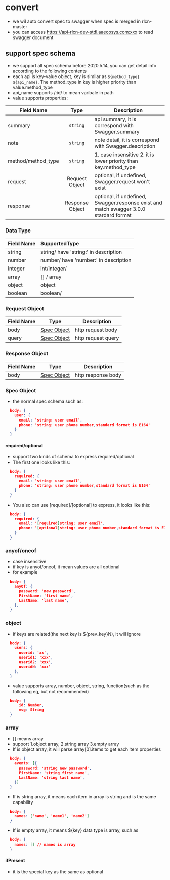 # convert

- we wil auto convert spec to swagger when spec is merged in rlcn-master
- you can access  <https://api-rlcn-dev-stdl.aaecosys.com:xxx> to read swagger document

## support spec schema

- we support all spec schema before 2020.5.14, you can get detail info according to the following contents
- each api is key-value object, key is similar as `${method_type} ${api_name}`. The method_type in key is higher priority than value.method_type
- api_name supports /:id/ to mean varibale in path  
- value supports properties:

Field Name | Type | Description
---|:---:|---
summary | `string` | api summary, it is correspond with Swagger.summary
note | `string` | note detail, it is correspond with Swagger.description
method/method_type | `string` | 1. case insensitive 2. it is lower priority than key.method_type
request | Request Object | optional, if undefined, Swagger.request won't exist
response | Response Object | optional, if undefined, Swagger.response exist and match swagger 3.0.0 stardard format

### Data Type

Field Name | SupportedType
---|:---
string | string/ have 'string:' in description
number | number/ have 'number:' in description
integer | int/integer/<integer>
array | [] / array
object | object
boolean | boolean/<boolean>

### Request Object

Field Name | Type | Description
---|:---:|---
body | [Spec Object](#specObject) | http request body
query | [Spec Object](#specObject) | http request query

### Response Object

Field Name | Type | Description
---|:---:|---
body | [Spec Object](#specObject) | http response body

### <a name="specObject">Spec Object

- the normal spec schema such as:

```json
  body: {
    user: {
      email: 'string: user email',
      phone: 'string: user phone number,standard format is E164'
    }
  }
```

#### required/optional

- support two kinds of schema to express required/optional
- The first one looks like this:

```json
  body: {
    required: {
      email: 'string: user email',
      phone: 'string: user phone number,standard format is E164'
    }
  }
```

- You also can use [required]/[optional] to express, it looks like this:

```json
  body: {
    required: {
      email: '[required]string: user email',
      phone: '[optional]string: user phone number,standard format is E164'
    }
  }
```

### anyof/oneof

- case insensitive
- if key is anyof/oneof, it mean values are all optional
- for example

``` json
  body: {
    anyOf: {
      password: 'new password',
      FirstName: 'first name',
      LastName: 'last name',
    },
  }
```

### object

- if keys are related(the next key is ${prev_key}N), it will ignore

```json
  body: {
    users: {
      userid: 'xx',
      userid1: 'xxx',
      userid2: 'xxx',
      useridN: 'xxx'
    },
  }
```

- value supports array, number, object, string, function(such as the following eg, but not recommended)

```json
  body: {
      id: Number,
      msg: String
  }
```

### array

- [] means array
- support 1.object array, 2.string array 3.empty array
- If is object array, it will parse array[0].items to get each item properties

``` json
  body: {
    events: [{
      password: 'string new password',
      FirstName: 'string first name',
      LastName: 'string last name',
    }]
  }
```

- If is string array, it means each item in array is string and is the same capability

``` json
  body: {
    names: ['name', 'name1', 'name2']
  }
```

- If is empty array, it means ${key} data type is array, such as

``` json
  body: {
    names: [] // names is array
  }
```

#### ifPresent

- it is the special key as the same as optional
